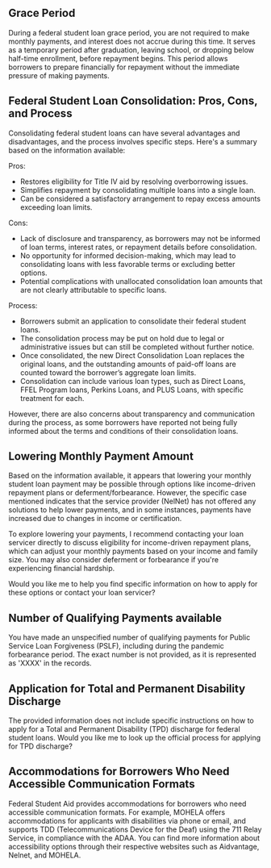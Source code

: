 ## Grace Period

During a federal student loan grace period, you are not required to make monthly payments, and interest does not accrue during this time. It serves as a temporary period after graduation, leaving school, or dropping below half-time enrollment, before repayment begins. This period allows borrowers to prepare financially for repayment without the immediate pressure of making payments.

## Federal Student Loan Consolidation: Pros, Cons, and Process

Consolidating federal student loans can have several advantages and disadvantages, and the process involves specific steps. Here's a summary based on the information available:

Pros:
- Restores eligibility for Title IV aid by resolving overborrowing issues.
- Simplifies repayment by consolidating multiple loans into a single loan.
- Can be considered a satisfactory arrangement to repay excess amounts exceeding loan limits.

Cons:
- Lack of disclosure and transparency, as borrowers may not be informed of loan terms, interest rates, or repayment details before consolidation.
- No opportunity for informed decision-making, which may lead to consolidating loans with less favorable terms or excluding better options.
- Potential complications with unallocated consolidation loan amounts that are not clearly attributable to specific loans.

Process:
- Borrowers submit an application to consolidate their federal student loans.
- The consolidation process may be put on hold due to legal or administrative issues but can still be completed without further notice.
- Once consolidated, the new Direct Consolidation Loan replaces the original loans, and the outstanding amounts of paid-off loans are counted toward the borrower’s aggregate loan limits.
- Consolidation can include various loan types, such as Direct Loans, FFEL Program loans, Perkins Loans, and PLUS Loans, with specific treatment for each.

However, there are also concerns about transparency and communication during the process, as some borrowers have reported not being fully informed about the terms and conditions of their consolidation loans.

## Lowering Monthly Payment Amount

Based on the information available, it appears that lowering your monthly student loan payment may be possible through options like income-driven repayment plans or deferment/forbearance. However, the specific case mentioned indicates that the service provider (NelNet) has not offered any solutions to help lower payments, and in some instances, payments have increased due to changes in income or certification.

To explore lowering your payments, I recommend contacting your loan servicer directly to discuss eligibility for income-driven repayment plans, which can adjust your monthly payments based on your income and family size. You may also consider deferment or forbearance if you're experiencing financial hardship.

Would you like me to help you find specific information on how to apply for these options or contact your loan servicer?

## Number of Qualifying Payments available

You have made an unspecified number of qualifying payments for Public Service Loan Forgiveness (PSLF), including during the pandemic forbearance period. The exact number is not provided, as it is represented as 'XXXX' in the records.

## Application for Total and Permanent Disability Discharge

The provided information does not include specific instructions on how to apply for a Total and Permanent Disability (TPD) discharge for federal student loans. Would you like me to look up the official process for applying for TPD discharge?

## Accommodations for Borrowers Who Need Accessible Communication Formats

Federal Student Aid provides accommodations for borrowers who need accessible communication formats. For example, MOHELA offers accommodations for applicants with disabilities via phone or email, and supports TDD (Telecommunications Device for the Deaf) using the 711 Relay Service, in compliance with the ADAA. You can find more information about accessibility options through their respective websites such as Aidvantage, Nelnet, and MOHELA.